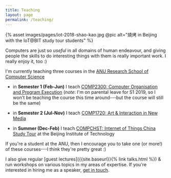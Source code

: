 ```yaml
---
title: Teaching
layout: page
permalink: /teaching/
---
```


{% asset images/pages/iot-2018-shao-kao.jpg @pic alt="燒烤 in Beijing with the IoT@BIT study tour students" %}

Computers are just so *useful* in all domains of human endeavour, and giving
people the skills to do interesting things with them is really important work. I
really enjoy it, too :)

I'm currently teaching three courses in the [ANU Research School of Computer
Science](https://cs.anu.edu.au/courses/comp2300/)

- in **Semester 1 (Feb-Jun)** I teach [COMP2300: Computer Organisation and
  Program Execution](https://cs.anu.edu.au/courses/comp2300/) (*note*: I'm on
  parental leave for S1 2019, so I won't be teaching the course this time
  around---but the course will still be the same)

- in **Semester 2 (Jul-Nov)** I teach [COMP1720: Art & Interaction in New
  Media](https://cs.anu.edu.au/courses/comp1720/)

- in **Summer (Dec-Feb)** I teach [COMPCHST: Internet of Things China Study
  Tour](https://cs.anu.edu.au/courses/china-study-tour/) at the Beijing
  Institute of Technology

If you're a student at the ANU, then I encourage you to take one (or more!) of
these courses---I think they're pretty great :)

I also give regular [guest lectures]({{site.baseurl}}{% link talks.html %}) &
run workshops on various topics in my areas of expertise. If you're interested
in hiring me as a speaker, [get in touch](mailto:ben.swift@anu.edu.au).
